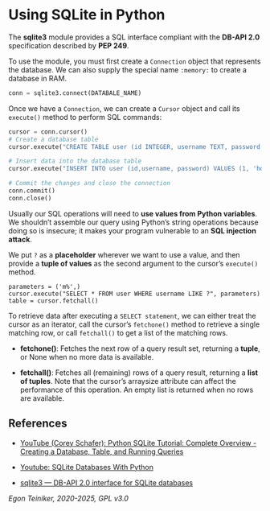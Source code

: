 # Using SQLite in Python 


The **sqlite3** module provides a SQL interface compliant with the **DB-API 2.0** specification 
described by **PEP 249**.

To use the module, you must first create a `Connection` object that represents the database.
We can also supply the special name `:memory:` to create a database in RAM.
```Python
conn = sqlite3.connect(DATABALE_NAME)
```

Once we have a `Connection`, we can create a `Cursor` object and call its `execute()` method 
to perform SQL commands:

```Python
cursor = conn.cursor()
# Create a database table
cursor.execute("CREATE TABLE user (id INTEGER, username TEXT, password TEXT, PRIMARY KEY(id))")

# Insert data into the database table
cursor.execute("INSERT INTO user (id,username, password) VALUES (1, 'homer' '2aaab795b3836904f82efc6ca2285d927aed75206214e1da383418eb90c9052f')")

# Commit the changes and close the connection
conn.commit()
conn.close()
```

Usually our SQL operations will need to **use values from Python variables**. 
We shouldn’t assemble our query using Python’s string operations because doing so is insecure; it makes your program vulnerable to an **SQL injection attack**.

We put `?` as a **placeholder** wherever we want to use a value, and then 
provide a **tuple of values** as the second argument to the cursor’s `execute()` method. 
```
parameters = ('m%',)
cursor.execute("SELECT * FROM user WHERE username LIKE ?", parameters)
table = cursor.fetchall()
```

To retrieve data after executing a `SELECT statement`, we can either treat the 
cursor as an iterator, call the cursor’s `fetchone()` method to retrieve a single matching row, or call `fetchall()` to get a list of the matching rows.

* **fetchone()**: 
    Fetches the next row of a query result set, returning a **tuple**, or None when no more data is available.

* **fetchall()**:
Fetches all (remaining) rows of a query result, returning a **list of tuples**. Note that the cursor’s arraysize attribute can affect the performance of this operation. An empty list is returned when no rows are available.


## References

* [YouTube (Corey Schafer): Python SQLite Tutorial: Complete Overview - Creating a Database, Table, and Running Queries](https://youtu.be/pd-0G0MigUA?si=7Kd1-TSwEZsbmrBJ)

* [Youtube: SQLite Databases With Python](https://youtu.be/byHcYRpMgI4)

* [sqlite3 — DB-API 2.0 interface for SQLite databases](https://docs.python.org/3.8/library/sqlite3.html)


*Egon Teiniker, 2020-2025, GPL v3.0*
